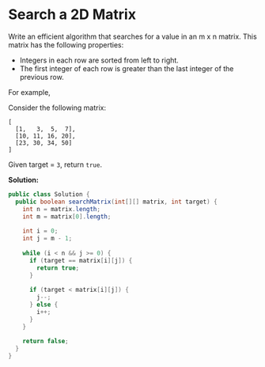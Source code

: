 # Search a 2D Matrix

Write an efficient algorithm that searches for a value in an m x n matrix. This matrix has the following properties:

* Integers in each row are sorted from left to right.
* The first integer of each row is greater than the last integer of the previous row.

For example,

Consider the following matrix:
```
[
  [1,   3,  5,  7],
  [10, 11, 16, 20],
  [23, 30, 34, 50]
]
```
Given target = `3`, return `true`.

**Solution:**
```java
public class Solution {
  public boolean searchMatrix(int[][] matrix, int target) {
    int n = matrix.length;
    int m = matrix[0].length;
        
    int i = 0;
    int j = m - 1;
        
    while (i < n && j >= 0) {
      if (target == matrix[i][j]) {
        return true;
      }
            
      if (target < matrix[i][j]) {
        j--;
      } else {
        i++;
      }
    }
        
    return false;
  }
}
```